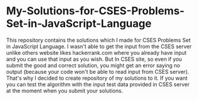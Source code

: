 # My-Solutions-for-CSES-Problems-Set-in-JavaScript-Language
This repository contains the solutions which I made for CSES Problems Set in JavaScript Language. I wasn't able to get the input from the CSES server unlike others website likes hackerrank.com where you already have input and you can use that input as you wish. But In CSES site, so even if you submit the good and correct solution, you might get an error saying no output (because your code won't be able to read input from CSES server).  That's why I decided to create repository of my solutions to it. If you want you can test the algorithm with the input test data provided in CSES server at the moment when you submit your solutions.
